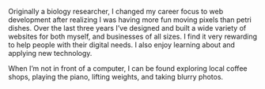 Originally a biology researcher, I changed my career focus to web development after realizing I was having more fun moving pixels than petri dishes. Over the last three years I’ve designed and built a wide variety of websites for both myself, and businesses of all sizes. I find it very rewarding to help people with their digital needs. I also enjoy learning about and applying new technology. 

When I’m not in front of a computer, I can be found exploring local coffee shops, playing the piano, lifting weights, and taking blurry photos. 
